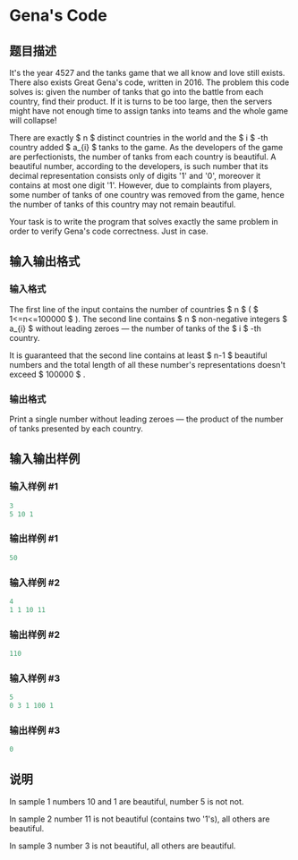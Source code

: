 # Gena&#039;s Code

## 题目描述

It's the year 4527 and the tanks game that we all know and love still exists. There also exists Great Gena's code, written in 2016. The problem this code solves is: given the number of tanks that go into the battle from each country, find their product. If it is turns to be too large, then the servers might have not enough time to assign tanks into teams and the whole game will collapse!

There are exactly $ n $ distinct countries in the world and the $ i $ -th country added $ a_{i} $ tanks to the game. As the developers of the game are perfectionists, the number of tanks from each country is beautiful. A beautiful number, according to the developers, is such number that its decimal representation consists only of digits '1' and '0', moreover it contains at most one digit '1'. However, due to complaints from players, some number of tanks of one country was removed from the game, hence the number of tanks of this country may not remain beautiful.

Your task is to write the program that solves exactly the same problem in order to verify Gena's code correctness. Just in case.

## 输入输出格式

### 输入格式

The first line of the input contains the number of countries $ n $ ( $ 1<=n<=100000 $ ). The second line contains $ n $ non-negative integers $ a_{i} $ without leading zeroes — the number of tanks of the $ i $ -th country.

It is guaranteed that the second line contains at least $ n-1 $ beautiful numbers and the total length of all these number's representations doesn't exceed $ 100000 $ .

### 输出格式

Print a single number without leading zeroes — the product of the number of tanks presented by each country.

## 输入输出样例

### 输入样例 #1

```cpp
3
5 10 1

```
### 输出样例 #1

```cpp
50
```


### 输入样例 #2

```cpp
4
1 1 10 11

```
### 输出样例 #2

```cpp
110
```


### 输入样例 #3

```cpp
5
0 3 1 100 1

```
### 输出样例 #3

```cpp
0
```


## 说明

In sample 1 numbers 10 and 1 are beautiful, number 5 is not not.

In sample 2 number 11 is not beautiful (contains two '1's), all others are beautiful.

In sample 3 number 3 is not beautiful, all others are beautiful.

